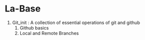 # La-Base

1. Git_init : 
    A collection of essential operations of git and github
      1. Github basics
      2. Local and Remote Branches
   

